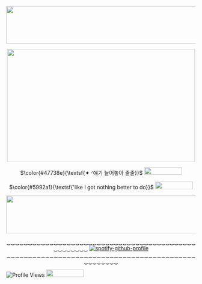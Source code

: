 <p align="center">   <img width="900x417" height="100" src=https://github.com/fallenbutterfly/lyrxqss-2/blob/3e03c3485d58a43cff62ff4173cda249feaa6c88/pdr2kl.png>
</p>
<p align="center">   <img width="500x417" height="300" src=https://github.com/fallenbutterfly/lyrxqss-2/blob/3e03c3485d58a43cff62ff4173cda249feaa6c88/NewJeans%20Hanni%20-%20Zero%20MV.jpg>
</p>
</p><p align="center"> $\color{#47738e}{\textsf{✦ ◜얘기 늘어놓아 줄줄}}$ <img width="100x100" height="20" src=https://i.postimg.cc/ZRtv5PDx/IMG-8933.gif>
</p>
<p align="center"> $\color{#5992a1}{\textsf{'like I got nothing better to do}}$ <img width="100x100" height="20" src=https://i.ibb.co/jwxNCg8/IMG-6410.gif>
</p>
<p align="center">   <img width="900x417" height="100" src=https://github.com/fallenbutterfly/lyrxqss-2/blob/3e03c3485d58a43cff62ff4173cda249feaa6c88/pdr2kl%20(1).png>
</p>





<p align="center"![Profile Views](https://komarev.com/ghpvc/?username=lyrxqss&color=green&label=delusus)

‿‿‿‿‿‿‿‿‿‿‿‿‿‿‿‿‿‿‿‿‿‿‿‿‿‿‿‿‿‿‿‿‿‿‿‿‿‿‿‿‿‿‿‿‿‿‿‿‿‿‿‿
    [![spotify-github-profile](https://spotify-github-profile.kittinanx.com/api/view?uid=cgo1nbhfibb223rkc10kxe6p1&cover_image=true&theme=natemoo-re&show_offline=true&background_color=121212&interchange=true&bar_color=53b14f&bar_color_cover=false)](https://spotify-github-profile.kittinanx.com/api/view?uid=cgo1nbhfibb223rkc10kxe6p1&redirect=true)
‿‿‿‿‿‿‿‿‿‿‿‿‿‿‿‿‿‿‿‿‿‿‿‿‿‿‿‿‿‿‿‿‿‿‿‿‿‿‿‿‿‿‿‿‿‿‿‿‿‿‿‿

![Profile Views](https://komarev.com/ghpvc/?username=lyrxqss&color=blue&label=bunnies) <img width="100x100" height="20" src=hhttps://i.ibb.co/XJkJswt/IMG-9499.gif>
</p>
</p>

